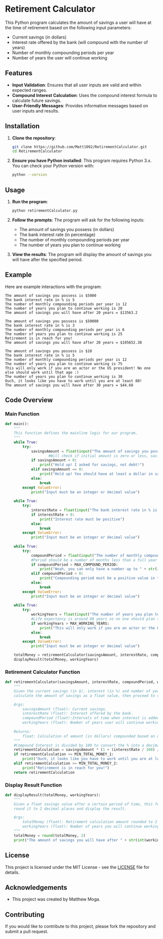 # Retirement Calculator

This Python program calculates the amount of savings a user will have at the time of retirement based on the following input parameters:
- Current savings (in dollars)
- Interest rate offered by the bank (will compound with the number of years)
- Number of monthly compounding periods per year
- Number of years the user will continue working

## Features

- **Input Validation**: Ensures that all user inputs are valid and within expected ranges.
- **Compound Interest Calculation**: Uses the compound interest formula to calculate future savings.
- **User-Friendly Messages**: Provides informative messages based on user inputs and results.

## Installation

1. **Clone the repository**:
    ```bash
    git clone https://github.com/Matt1092/RetirementCalculator.git
    cd RetirementCalculator
    ```

2. **Ensure you have Python installed**:
    This program requires Python 3.x. You can check your Python version with:
    ```bash
    python --version
    ```

## Usage

1. **Run the program**:
    ```bash
    python retirementCalculator.py
    ```

2. **Follow the prompts**:
    The program will ask for the following inputs:
    - The amount of savings you possess (in dollars)
    - The bank interest rate (in percentage)
    - The number of monthly compounding periods per year
    - The number of years you plan to continue working

3. **View the results**:
    The program will display the amount of savings you will have after the specified period.

## Example

Here are example interactions with the program:
```text
The amount of savings you possess is $5000
The bank interest rate in % is 5
The number of monthly compounding periods per year is 12
The number of years you plan to continue working is 20
The amount of savings you will have after 20 years = $13563.2
```

```text
The amount of savings you possess is $50000
The bank interest rate in % is 3
The number of monthly compounding periods per year is 6
The number of years you plan to continue working is 25
Retirement is in reach for you!
The amount of savings you will have after 20 years = $105652.38
```

```text
The amount of savings you possess is $10
The bank interest rate in % is 5
The number of monthly compounding periods per year is 12
The number of years you plan to continue working is 75
This will only work if you are an actor or the US president! No one else should work until that age :)
The number of years you plan to continue working is 30
Ouch, it looks like you have to work until you are at least 80!
The amount of savings you will have after 30 years = $44.68
```

## Code Overview

### Main Function

```python
def main():
	"""
	This function defines the mainline logic for our program.
	"""
	while True:
		try:
			savingsAmount = float(input("The amount of savings you possess is $"))
            		#Will check if initial amount is zero or less, savings should be greater than 0
			if savingsAmount < 0:
				print("Hold up! I asked for savings, not debt!")
			elif savingsAmount == 0:
				print("Hold up! You should have at least a dollar in savings!")		
			else:
				break
		except ValueError:
			print("Input must be an integer or decimal value")
			
	while True:
		try:
			interestRate = float(input("The bank interest rate in % is "))
			if interestRate < 0:
				print("Interest rate must be positive")
			else:
				break
		except ValueError:
			print("Input must be an integer or decimal value")
			
	while True:
		try:
			compoundPeriod = float(input("The number of monthly compounding periods per year is "))
			#Period should be a number of months less than a full year (12), something like 3/4/6
			if compoundPeriod > MAX_COMPOUND_PERIOD:
				print("Woah, you can only have a number up to " + str(int(MAX_COMPOUND_PERIOD)) + " months annually!")
			elif compoundPeriod < 0:
				print("Compounding period must be a positive value in the range of 0 to 12 (inclusive)")
			else:
				break	
		except ValueError:
			print("Input must be an integer or decimal value")
			
	while True:
		try:
			workingYears = float(input("The number of years you plan to continue working is "))
			#Life expectancy is around 80 years so no one should plan to work more than 60 years
			if workingYears > MAX_WORKING_YEARS:
				print("This will only work if you are an actor or the US president! No one else should work until that age :)")
			else:
				break
		except ValueError:
			print("Input must be an integer or decimal value")

	totalMoney = retirementCalculator(savingsAmount, interestRate, compoundPeriod, workingYears)
	displayResult(totalMoney, workingYears)
```

### Retirement Calculator Function

```python
def retirementCalculator(savingsAmount, interestRate, compoundPeriod, workingYears):
	"""
	Given the current savings (in $), interest (in %) and number of years, this function will
	calculate the amount of savings as a float value, then proceed to return it.

	Args:
		savingsAmount (float): Current savings.
		interestRate (float): Interest offered by the bank.
		compoundPeriod (float):Intervals of time when interest is added to account.
		workingYears (float): Number of years user will continue working.
	
	Returns:
		float: Calculation of amount (in dollars) compounded based on user inputs.
	"""
	#Compound Interest is divided by 100 to convert the % into a decimal
	retirementCalculation = savingsAmount * (1 + (interestRate / 100) / compoundPeriod) ** (compoundPeriod * workingYears)
	if retirementCalculation <= MIN_TOTAL_MONEY_1:
		print("Ouch, it looks like you have to work until you are at least 80!")
	elif retirementCalculation >= MIN_TOTAL_MONEY_2:
		print("Retirement is in reach for you!")
	return retirementCalculation
```

### Display Result Function

```python
def displayResult(totalMoney, workingYears):
	"""
	Given a float savings value after a certain period of time, this function will
	round it to 2 decimal places and display the result.

	Args:
		totalMoney (float): Retirement calculation amount rounded to 2 decimal places.
		workingYears (float): Number of years you will continue working.
	"""
	totalMoney = round(totalMoney, 2)
	print("The amount of savings you will have after " + str(int(workingYears)) + " years = $" + str(totalMoney))

```


## License

This project is licensed under the MIT License - see the [LICENSE](LICENSE) file for details.

## Acknowledgements

- This project was created by Matthew Moga.

## Contributing

If you would like to contribute to this project, please fork the repository and submit a pull request.

